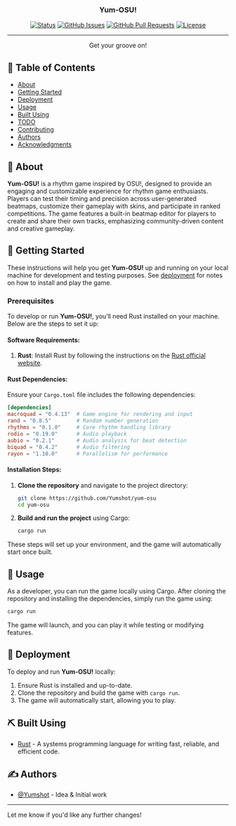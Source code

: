 <h3 align="center">Yum-OSU!</h3>

<div align="center">

[![Status](https://img.shields.io/badge/status-active-success.svg)](https://github.com/Yumshot/yum-osu)
[![GitHub Issues](https://img.shields.io/github/issues/Yumshot/yum-osu.svg)](https://github.com/Yumshot/yum-osu/issues)
[![GitHub Pull Requests](https://img.shields.io/github/issues-pr/Yumshot/yum-osu.svg)](https://github.com/Yumshot/yum-osu/pulls)
[![License](https://img.shields.io/badge/license-MIT-blue.svg)](/LICENSE)

</div>

---

<p align="center"> Get your groove on!
    <br>
</p>

## 📝 Table of Contents

- [About](#about)
- [Getting Started](#getting_started)
- [Deployment](#deployment)
- [Usage](#usage)
- [Built Using](#built_using)
- [TODO](../TODO.md)
- [Contributing](../CONTRIBUTING.md)
- [Authors](#authors)
- [Acknowledgments](#acknowledgement)

## 🧐 About <a name = "about"></a>
**Yum-OSU!** is a rhythm game inspired by OSU!, designed to provide an engaging and customizable experience for rhythm game enthusiasts. Players can test their timing and precision across user-generated beatmaps, customize their gameplay with skins, and participate in ranked competitions. The game features a built-in beatmap editor for players to create and share their own tracks, emphasizing community-driven content and creative gameplay.

## 🏁 Getting Started <a name = "getting_started"></a>

These instructions will help you get **Yum-OSU!** up and running on your local machine for development and testing purposes. See [deployment](#deployment) for notes on how to install and play the game.

### Prerequisites
To develop or run **Yum-OSU!**, you’ll need Rust installed on your machine. Below are the steps to set it up:

#### Software Requirements:
1. **Rust**: Install Rust by following the instructions on the [Rust official website](https://www.rust-lang.org/tools/install).

#### Rust Dependencies:
Ensure your `Cargo.toml` file includes the following dependencies:

```toml
[dependencies]
macroquad = "0.4.13"  # Game engine for rendering and input
rand = "0.8.5"        # Random number generation
rhythms = "0.1.0"     # Core rhythm handling library
rodio = "0.19.0"      # Audio playback
aubio = "0.2.1"       # Audio analysis for beat detection
biquad = "0.4.2"      # Audio filtering
rayon = "1.10.0"      # Parallelism for performance
```

#### Installation Steps:
1. **Clone the repository** and navigate to the project directory:
   ```bash
   git clone https://github.com/Yumshot/yum-osu
   cd yum-osu
   ```

2. **Build and run the project** using Cargo:
   ```bash
   cargo run
   ```

These steps will set up your environment, and the game will automatically start once built.

## 🎈 Usage <a name="usage"></a>
As a developer, you can run the game locally using Cargo. After cloning the repository and installing the dependencies, simply run the game using:

```bash
cargo run
```

The game will launch, and you can play it while testing or modifying features.

## 🚀 Deployment <a name = "deployment"></a>
To deploy and run **Yum-OSU!** locally:
1. Ensure Rust is installed and up-to-date.
2. Clone the repository and build the game with `cargo run`.
3. The game will automatically start, allowing you to play.

## ⛏️ Built Using <a name = "built_using"></a>
- [Rust](https://www.rust-lang.org/tools/install) - A systems programming language for writing fast, reliable, and efficient code.

## ✍️ Authors <a name = "authors"></a>

- [@Yumshot](https://github.com/Yumshot) - Idea & Initial work

---

Let me know if you'd like any further changes!
